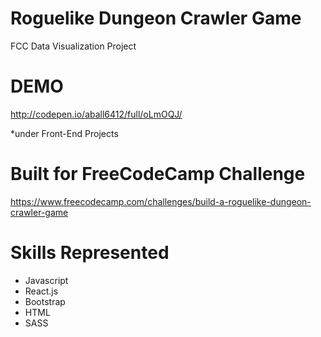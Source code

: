 # Roguelike Dungeon Crawler Game
FCC Data Visualization Project

# DEMO
http://codepen.io/aball6412/full/oLmOQJ/

*under Front-End Projects

# Built for FreeCodeCamp Challenge
https://www.freecodecamp.com/challenges/build-a-roguelike-dungeon-crawler-game

# Skills Represented

+ Javascript
+ React.js
+ Bootstrap
+ HTML
+ SASS